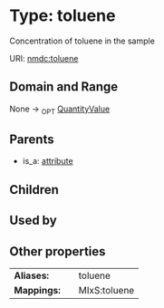 
# Type: toluene


Concentration of toluene in the sample

URI: [nmdc:toluene](https://microbiomedata/meta/toluene)


## Domain and Range

None ->  <sub>OPT</sub> [QuantityValue](QuantityValue.md)

## Parents

 *  is_a: [attribute](attribute.md)

## Children


## Used by


## Other properties

|  |  |  |
| --- | --- | --- |
| **Aliases:** | | toluene |
| **Mappings:** | | MIxS:toluene |

